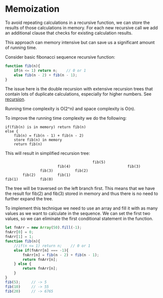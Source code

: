 # Memoization
To avoid repeating calculations in a recursive function, we can store the results of those calculations in memory. For each new recursive call we add an additional clause that checks for existing calculation results. 

This approach can memory intensive but can save us a significant amount of running time.

Consider basic fibonacci sequence recursive function:
```javascript
function fib(n){
    if(n <= 1) return n;    // 0 or 1
    else fib(n - 2) + fib(n - 1);
}
```
The issue here is the double recursion with extensive recursion trees that contain lots of duplicate calculations, especially for higher numbers. See [recursion](recursion.md).

Running time complexity is O(2^n) and space complexity is O(n).

To improve the running time complexity we do the following:
```
if(fib(n) is in memory) return fib(n)
else {
    fib(n) = fib(n - 1) + fib(n - 2)
    store fib(n) in memory
    return fib(n)
```
This will result in simplified recursion tree:
```            
                                        fib(5)
                        fib(4)                          fib(3)
                fib(3)          fib(2)   
        fib(2)          fib(1)
fib(1)          fib(0)
```
The tree will be traversed on the left branch first. This means that we have the result for fib(2) and fib(3) stored in memory and thus there is no need to further expand the tree.

To implement this technique we need to use an array and fill it with as many values as we want to calculate in the sequence. We can set the first two values, so we can eliminate the first conditional statement in the function.
```javascript
let fnArr = new Array(50).fill(-1);
fnArr[0] = 0;
fnArr[1] = 1;
function fib(n){
    //if(n <= 1) return n;    // 0 or 1
    else if(fnArr[n] === -1){
        fnArr[n] = fib(n - 2) + fib(n - 1);
        return fnArr[n];
    } else {
        return fnArr[n];
    }
}
fib(5);     // -> 5
fib(10)     // -> 55
fib(20)     // -> 6765
```